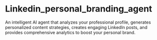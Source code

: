 # Linkedin_personal_branding_agent
An intelligent AI agent that analyzes your professional profile, generates personalized content strategies, creates engaging LinkedIn posts, and provides comprehensive analytics to boost your personal brand.

